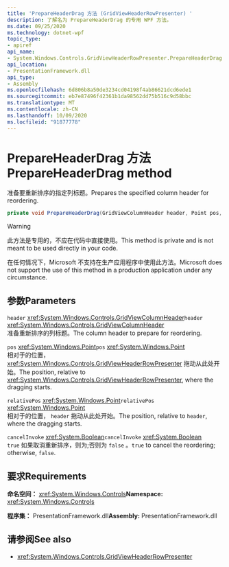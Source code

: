 ```yaml
---
title: 'PrepareHeaderDrag 方法 (GridViewHeaderRowPresenter) '
description: 了解名为 PrepareHeaderDrag 的专用 WPF 方法。
ms.date: 09/25/2020
ms.technology: dotnet-wpf
topic_type:
- apiref
api_name:
- System.Windows.Controls.GridViewHeaderRowPresenter.PrepareHeaderDrag
api_location:
- PresentationFramework.dll
api_type:
- Assembly
ms.openlocfilehash: 6d806b8a50de3234cd04198f4ab86621dcd6ede1
ms.sourcegitcommit: eb7e87496f42361b1da98562dd75b516c9d58bbc
ms.translationtype: MT
ms.contentlocale: zh-CN
ms.lasthandoff: 10/09/2020
ms.locfileid: "91877778"
---
```

# <a name="prepareheaderdrag-method"></a><span data-ttu-id="cdb16-103">PrepareHeaderDrag 方法</span><span class="sxs-lookup"><span data-stu-id="cdb16-103">PrepareHeaderDrag method</span></span>

<span data-ttu-id="cdb16-104">准备要重新排序的指定列标题。</span><span class="sxs-lookup"><span data-stu-id="cdb16-104">Prepares the specified column header for reordering.</span></span>

```csharp
private void PrepareHeaderDrag(GridViewColumnHeader header, Point pos, Point relativePos, bool cancelInvoke)
```

> [!WARNING]
> <span data-ttu-id="cdb16-105">此方法是专用的，不应在代码中直接使用。</span><span class="sxs-lookup"><span data-stu-id="cdb16-105">This method is private and is not meant to be used directly in your code.</span></span>
>
> <span data-ttu-id="cdb16-106">在任何情况下，Microsoft 不支持在生产应用程序中使用此方法。</span><span class="sxs-lookup"><span data-stu-id="cdb16-106">Microsoft does not support the use of this method in a production application under any circumstance.</span></span>

## <a name="parameters"></a><span data-ttu-id="cdb16-107">参数</span><span class="sxs-lookup"><span data-stu-id="cdb16-107">Parameters</span></span>

<span data-ttu-id="cdb16-108">`header` <xref:System.Windows.Controls.GridViewColumnHeader></span><span class="sxs-lookup"><span data-stu-id="cdb16-108">`header` <xref:System.Windows.Controls.GridViewColumnHeader></span></span>\
<span data-ttu-id="cdb16-109">准备重新排序的列标题。</span><span class="sxs-lookup"><span data-stu-id="cdb16-109">The column header to prepare for reordering.</span></span>

<span data-ttu-id="cdb16-110">`pos` <xref:System.Windows.Point></span><span class="sxs-lookup"><span data-stu-id="cdb16-110">`pos` <xref:System.Windows.Point></span></span>\
<span data-ttu-id="cdb16-111">相对于的位置， <xref:System.Windows.Controls.GridViewHeaderRowPresenter> 拖动从此处开始。</span><span class="sxs-lookup"><span data-stu-id="cdb16-111">The position, relative to <xref:System.Windows.Controls.GridViewHeaderRowPresenter>, where the dragging starts.</span></span>

<span data-ttu-id="cdb16-112">`relativePos` <xref:System.Windows.Point></span><span class="sxs-lookup"><span data-stu-id="cdb16-112">`relativePos` <xref:System.Windows.Point></span></span>\
<span data-ttu-id="cdb16-113">相对于的位置， `header` 拖动从此处开始。</span><span class="sxs-lookup"><span data-stu-id="cdb16-113">The position, relative to `header`, where the dragging starts.</span></span>

<span data-ttu-id="cdb16-114">`cancelInvoke` <xref:System.Boolean></span><span class="sxs-lookup"><span data-stu-id="cdb16-114">`cancelInvoke` <xref:System.Boolean></span></span>\
<span data-ttu-id="cdb16-115">`true` 如果取消重新排序，则为;否则为 `false` 。</span><span class="sxs-lookup"><span data-stu-id="cdb16-115">`true` to cancel the reordering; otherwise, `false`.</span></span>

## <a name="requirements"></a><span data-ttu-id="cdb16-116">要求</span><span class="sxs-lookup"><span data-stu-id="cdb16-116">Requirements</span></span>

<span data-ttu-id="cdb16-117">**命名空间：** <xref:System.Windows.Controls></span><span class="sxs-lookup"><span data-stu-id="cdb16-117">**Namespace:** <xref:System.Windows.Controls></span></span>

<span data-ttu-id="cdb16-118">**程序集：** PresentationFramework.dll</span><span class="sxs-lookup"><span data-stu-id="cdb16-118">**Assembly:** PresentationFramework.dll</span></span>

## <a name="see-also"></a><span data-ttu-id="cdb16-119">请参阅</span><span class="sxs-lookup"><span data-stu-id="cdb16-119">See also</span></span>

- <xref:System.Windows.Controls.GridViewHeaderRowPresenter>
